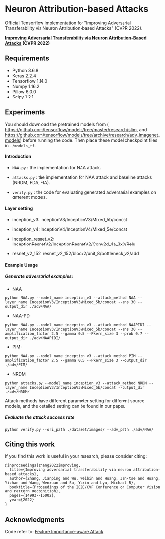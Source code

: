 # Neuron Attribution-based Attacks
Official Tensorflow implementation for "Improving Adversarial Transferability via Neuron Attribution-based Attacks" (CVPR 2022).

**[Improving Adversarial Transferability via Neuron Attribution-Based Attacks](https://arxiv.org/pdf/2204.00008.pdf)  (CVPR 2022)**

## Requirements

- Python 3.6.8
- Keras 2.2.4
- Tensorflow 1.14.0
- Numpy 1.16.2
- Pillow 6.0.0
- Scipy 1.2.1

## Experiments

You should download the  pretrained models from ( https://github.com/tensorflow/models/tree/master/research/slim, and https://github.com/tensorflow/models/tree/archive/research/adv_imagenet_models) before running the code. Then place these model checkpoint files in `./models_tf`.

#### Introduction


- `NAA.py` : the implementation for NAA attack.

- `attacks.py` : the implementation for NAA attack and baseline attacks (NRDM, FDA, FIA).

- `verify.py` : the code for evaluating generated adversarial examples on different models.

#### Layer setting

- inception_v3: InceptionV3/InceptionV3/Mixed_5b/concat

- inception_v4: InceptionV4/InceptionV4/Mixed_5e/concat

- inception_resnet_v2: InceptionResnetV2/InceptionResnetV2/Conv2d_4a_3x3/Relu

- resnet_v2_152: resnet_v2_152/block2/unit_8/bottleneck_v2/add
  

#### Example Usage

##### Generate adversarial examples:

- NAA

```
python NAA.py --model_name inception_v3 --attack_method NAA --layer_name InceptionV3/InceptionV3/Mixed_5b/concat --ens 30 --output_dir ./adv/NAA/
```

- NAA-PD

```
python NAA.py --model_name inception_v3 --attack_method NAAPIDI --layer_name InceptionV3/InceptionV3/Mixed_5b/concat --ens 30 --amplification_factor 2.5 --gamma 0.5 --Pkern_size 3 --prob 0.7 --output_dir ./adv/NAAPIDI/
```

- PIM:

```
python NAA.py --model_name inception_v3 --attack_method PIM --amplification_factor 2.5 --gamma 0.5 --Pkern_size 3 --output_dir ./adv/PIM/
```

- NRDM

```
python attacks.py --model_name inception_v3 --attack_method NRDM --layer_name InceptionV3/InceptionV3/Mixed_5b/concat --output_dir ./adv/NRDM/
```

Attack methods have different parameter setting for different source models, and the detailed setting can be found in our paper.

##### Evaluate the attack success rate

```
python verify.py --ori_path ./dataset/images/ --adv_path ./adv/NAA/ 
```

## Citing this work

If you find this work is useful in your research, please consider citing:

```
@inproceedings{zhang2022improving,
  title={Improving adversarial transferability via neuron attribution-based attacks},
  author={Zhang, Jianping and Wu, Weibin and Huang, Jen-tse and Huang, Yizhan and Wang, Wenxuan and Su, Yuxin and Lyu, Michael R},
  booktitle={Proceedings of the IEEE/CVF Conference on Computer Vision and Pattern Recognition},
  pages={14993--15002},
  year={2022}
}
```

## Acknowledgments

Code refer to: [Feature Importance-aware Attack](https://github.com/hcguoO0/FIA)

